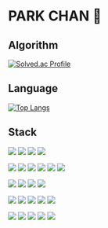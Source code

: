 # PARK CHAN 🐥

## Algorithm
[![Solved.ac Profile](http://mazassumnida.wtf/api/v2/generate_badge?boj=zxc88kr)](https://solved.ac/zxc88kr/)

## Language
[![Top Langs](https://github-readme-stats.vercel.app/api/top-langs/?username=zxc88kr&layout=compact&theme=onedark)](https://github.com/zxc88kr?tab=repositories)

## Stack
<img src="https://img.shields.io/badge/HTML5-E34F26?style=for-the-badge&logo=html5&logoColor=white" /> <img src="https://img.shields.io/badge/CSS3-1572B6?style=for-the-badge&logo=css3&logoColor=white" /> <img src="https://img.shields.io/badge/JavaScript-F7DF1E?style=for-the-badge&logo=javascript&logoColor=white" /> <img src="https://img.shields.io/badge/TypeScript-3178C6?style=for-the-badge&logo=typescript&logoColor=white" />

<img src="https://img.shields.io/badge/Java-007396?style=for-the-badge&logo=openjdk&logoColor=white" /> <img src="https://img.shields.io/badge/C-A8B9CC?style=for-the-badge&logo=c&logoColor=white" /> <img src="https://img.shields.io/badge/C++-00599C?style=for-the-badge&logo=cplusplus&logoColor=white" /> <img src="https://img.shields.io/badge/Python-3776AB?style=for-the-badge&logo=python&logoColor=white" /> <img src="https://img.shields.io/badge/Node.js-339933?style=for-the-badge&logo=nodedotjs&logoColor=white" /> <img src="https://img.shields.io/badge/Bootstrap-7952B3?style=for-the-badge&logo=bootstrap&logoColor=white" />

<img src="https://img.shields.io/badge/Visual Studio Code-007ACC?style=for-the-badge&logo=visualstudiocode&logoColor=white" /> <img src="https://img.shields.io/badge/IntelliJ IDEA-000000?style=for-the-badge&logo=intellijidea&logoColor=white" /> <img src="https://img.shields.io/badge/Spring Boot-6DB33F?style=for-the-badge&logo=springboot&logoColor=white" /> <img src="https://img.shields.io/badge/Postman-FF6C37?style=for-the-badge&logo=postman&logoColor=white" />

<img src="https://img.shields.io/badge/Spring Security-6DB33F?style=for-the-badge&logo=springsecurity&logoColor=white" /> <img src="https://img.shields.io/badge/Swagger-85EA2D?style=for-the-badge&logo=swagger&logoColor=white" /> <img src="https://img.shields.io/badge/Docker-2496ED?style=for-the-badge&logo=docker&logoColor=white" /> <img src="https://img.shields.io/badge/MySQL-4479A1?style=for-the-badge&logo=mysql&logoColor=white" /> <img src="https://img.shields.io/badge/PostgreSQL-4169E1?style=for-the-badge&logo=postgresql&logoColor=white" />

<img src="https://img.shields.io/badge/Git-F05032?style=for-the-badge&logo=git&logoColor=white" /> <img src="https://img.shields.io/badge/GitHub-181717?style=for-the-badge&logo=github&logoColor=white" /> <img src="https://img.shields.io/badge/Slack-4A154B?style=for-the-badge&logo=slack&logoColor=white" /> <img src="https://img.shields.io/badge/Figma-F24E1E?style=for-the-badge&logo=figma&logoColor=white" /> <img src="https://img.shields.io/badge/Notion-000000?style=for-the-badge&logo=notion&logoColor=white" />
